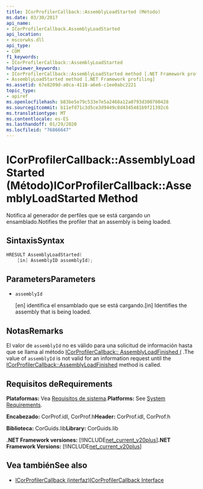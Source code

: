 ```yaml
---
title: ICorProfilerCallback::AssemblyLoadStarted (Método)
ms.date: 03/30/2017
api_name:
- ICorProfilerCallback.AssemblyLoadStarted
api_location:
- mscorwks.dll
api_type:
- COM
f1_keywords:
- ICorProfilerCallback::AssemblyLoadStarted
helpviewer_keywords:
- ICorProfilerCallback::AssemblyLoadStarted method [.NET Framework profiling]
- AssemblyLoadStarted method [.NET Framework profiling]
ms.assetid: 67e8209d-a0ca-4118-a6e6-c1ee0abc2221
topic_type:
- apiref
ms.openlocfilehash: b83be5e79c533e7e5a2468a12a0793d300700428
ms.sourcegitcommit: b11efd71c3d5ce3d9449c8d4345481b9f21392c6
ms.translationtype: MT
ms.contentlocale: es-ES
ms.lasthandoff: 01/29/2020
ms.locfileid: "76866647"
---
```

# <a name="icorprofilercallbackassemblyloadstarted-method"></a><span data-ttu-id="6bac4-102">ICorProfilerCallback::AssemblyLoadStarted (Método)</span><span class="sxs-lookup"><span data-stu-id="6bac4-102">ICorProfilerCallback::AssemblyLoadStarted Method</span></span>
<span data-ttu-id="6bac4-103">Notifica al generador de perfiles que se está cargando un ensamblado.</span><span class="sxs-lookup"><span data-stu-id="6bac4-103">Notifies the profiler that an assembly is being loaded.</span></span>  
  
## <a name="syntax"></a><span data-ttu-id="6bac4-104">Sintaxis</span><span class="sxs-lookup"><span data-stu-id="6bac4-104">Syntax</span></span>  
  
```cpp  
HRESULT AssemblyLoadStarted(  
    [in] AssemblyID assemblyId);  
```  
  
## <a name="parameters"></a><span data-ttu-id="6bac4-105">Parameters</span><span class="sxs-lookup"><span data-stu-id="6bac4-105">Parameters</span></span>

- `assemblyId`

  <span data-ttu-id="6bac4-106">\[en] identifica el ensamblado que se está cargando.</span><span class="sxs-lookup"><span data-stu-id="6bac4-106">\[in] Identifies the assembly that is being loaded.</span></span>

## <a name="remarks"></a><span data-ttu-id="6bac4-107">Notas</span><span class="sxs-lookup"><span data-stu-id="6bac4-107">Remarks</span></span>  
 <span data-ttu-id="6bac4-108">El valor de `assemblyId` no es válido para una solicitud de información hasta que se llama al método [ICorProfilerCallback:: AssemblyLoadFinished (](icorprofilercallback-assemblyloadfinished-method.md) .</span><span class="sxs-lookup"><span data-stu-id="6bac4-108">The value of `assemblyId` is not valid for an information request until the [ICorProfilerCallback::AssemblyLoadFinished](icorprofilercallback-assemblyloadfinished-method.md) method is called.</span></span>  
  
## <a name="requirements"></a><span data-ttu-id="6bac4-109">Requisitos de</span><span class="sxs-lookup"><span data-stu-id="6bac4-109">Requirements</span></span>  
 <span data-ttu-id="6bac4-110">**Plataformas:** Vea [Requisitos de sistema](../../../../docs/framework/get-started/system-requirements.md).</span><span class="sxs-lookup"><span data-stu-id="6bac4-110">**Platforms:** See [System Requirements](../../../../docs/framework/get-started/system-requirements.md).</span></span>  
  
 <span data-ttu-id="6bac4-111">**Encabezado:** CorProf.idl, CorProf.h</span><span class="sxs-lookup"><span data-stu-id="6bac4-111">**Header:** CorProf.idl, CorProf.h</span></span>  
  
 <span data-ttu-id="6bac4-112">**Biblioteca:** CorGuids.lib</span><span class="sxs-lookup"><span data-stu-id="6bac4-112">**Library:** CorGuids.lib</span></span>  
  
 <span data-ttu-id="6bac4-113">**.NET Framework versiones:** [!INCLUDE[net_current_v20plus](../../../../includes/net-current-v20plus-md.md)]</span><span class="sxs-lookup"><span data-stu-id="6bac4-113">**.NET Framework Versions:** [!INCLUDE[net_current_v20plus](../../../../includes/net-current-v20plus-md.md)]</span></span>  
  
## <a name="see-also"></a><span data-ttu-id="6bac4-114">Vea también</span><span class="sxs-lookup"><span data-stu-id="6bac4-114">See also</span></span>

- [<span data-ttu-id="6bac4-115">ICorProfilerCallback (interfaz)</span><span class="sxs-lookup"><span data-stu-id="6bac4-115">ICorProfilerCallback Interface</span></span>](icorprofilercallback-interface.md)
